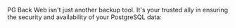 PG Back Web isn't just another backup tool. It's your trusted ally in ensuring the security and availability of your PostgreSQL data:
